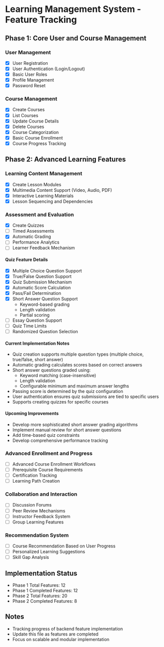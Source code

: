 # Learning Management System - Feature Tracking

## Phase 1: Core User and Course Management

### User Management
- [x] User Registration
- [x] User Authentication (Login/Logout)
- [x] Basic User Roles
- [x] Profile Management
- [x] Password Reset

### Course Management
- [x] Create Courses
- [x] List Courses
- [x] Update Course Details
- [x] Delete Courses
- [x] Course Categorization
- [x] Basic Course Enrollment
- [x] Course Progress Tracking

## Phase 2: Advanced Learning Features

### Learning Content Management
- [x] Create Lesson Modules
- [x] Multimedia Content Support (Video, Audio, PDF)
- [x] Interactive Learning Materials
- [x] Lesson Sequencing and Dependencies

### Assessment and Evaluation
- [x] Create Quizzes
- [ ] Timed Assessments
- [x] Automatic Grading
- [ ] Performance Analytics
- [ ] Learner Feedback Mechanism

#### Quiz Feature Details
- [x] Multiple Choice Question Support
- [x] True/False Question Support
- [x] Quiz Submission Mechanism
- [x] Automatic Score Calculation
- [x] Pass/Fail Determination
- [x] Short Answer Question Support
  - Keyword-based grading
  - Length validation
  - Partial scoring
- [ ] Essay Question Support
- [ ] Quiz Time Limits
- [ ] Randomized Question Selection

#### Current Implementation Notes
- Quiz creation supports multiple question types (multiple choice, true/false, short answer)
- Automatic grading calculates scores based on correct answers
- Short answer questions graded using:
  - Keyword matching (case-insensitive)
  - Length validation
  - Configurable minimum and maximum answer lengths
- Passing score is determined by the quiz configuration
- User authentication ensures quiz submissions are tied to specific users
- Supports creating quizzes for specific courses

#### Upcoming Improvements
- Develop more sophisticated short answer grading algorithms
- Implement manual review for short answer questions
- Add time-based quiz constraints
- Develop comprehensive performance tracking

### Advanced Enrollment and Progress
- [ ] Advanced Course Enrollment Workflows
- [ ] Prerequisite Course Requirements
- [ ] Certification Tracking
- [ ] Learning Path Creation

### Collaboration and Interaction
- [ ] Discussion Forums
- [ ] Peer Review Mechanisms
- [ ] Instructor Feedback System
- [ ] Group Learning Features

### Recommendation System
- [ ] Course Recommendation Based on User Progress
- [ ] Personalized Learning Suggestions
- [ ] Skill Gap Analysis

## Implementation Status
- Phase 1 Total Features: 12
- Phase 1 Completed Features: 12
- Phase 2 Total Features: 20
- Phase 2 Completed Features: 8

## Notes
- Tracking progress of backend feature implementation
- Update this file as features are completed
- Focus on scalable and modular implementation
